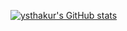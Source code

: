 [![ysthakur's GitHub stats](https://github-readme-stats.vercel.app/api?username=ysthakur)](https://github.com/anuraghazra/github-readme-stats)
